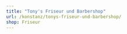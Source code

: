 ```yaml
---
title: "Tony's Friseur und Barbershop"
url: /konstanz/tonys-friseur-und-barbershop/
shop: Friseur
---
```


